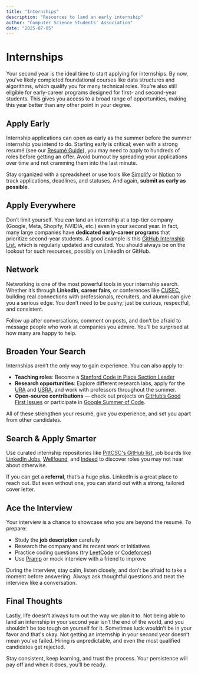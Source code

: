 ```yaml
---
title: "Internships"
description: "Resources to land an early internship"
author: "Computer Science Students' Association"
date: "2025-07-05"
---
```


# Internships

Your second year is the ideal time to start applying for internships. By now, you've likely completed foundational courses like data structures and algorithms, which qualify you for many technical roles. You’re also still eligible for early-career programs designed for first- and second-year students. This gives you access to a broad range of opportunities, making this year better than any other point in your degree.

## Apply Early

Internship applications can open as early as the summer before the summer internship you intend to do. Starting early is critical; even with a strong resumé (see our [Resumé Guide](./second-year-guide/8-building-your-resume)), you may need to apply to hundreds of roles before getting an offer. Avoid burnout by spreading your applications over time and not cramming them into the last minute.

Stay organized with a spreadsheet or use tools like [Simplify](https://simplify.jobs/) or [Notion](https://www.notion.so/) to track applications, deadlines, and statuses. And again, **submit as early as possible**.

## Apply Everywhere

Don’t limit yourself. You *can* land an internship at a top-tier company (Google, Meta, Shopify, NVIDIA, etc.) even in your second year. In fact, many large companies have **dedicated early-career programs** that prioritize second-year students. A good example is this [GitHub Internship List](https://github.com/codicate/underclassmen-internships), which is regularly updated and curated. You should always be on the lookout for such resources, possibly on LinkedIn or GitHub.

## Network

Networking is one of the most powerful tools in your internship search. Whether it’s through **LinkedIn**, **career fairs**, or conferences like [CUSEC](https://2025.cusec.net/), building real connections with professionals, recruiters, and alumni can give you a serious edge. You don’t need to be pushy; just be curious, respectful, and consistent.

Follow up after conversations, comment on posts, and don’t be afraid to message people who work at companies you admire. You’ll be surprised at how many are happy to help.

## Broaden Your Search

Internships aren’t the only way to gain experience. You can also apply to:

- **Teaching roles**: Become a [Stanford Code in Place Section Leader](https://codeinplace.stanford.edu/)
- **Research opportunities**: Explore different research labs, apply for the [URA](https://umanitoba.ca/research/opportunities-support/undergraduate-research-awards) and [USRA](https://umanitoba.ca/science/research/undergraduate-research/usra), and work with professors throughout the summer.
- **Open-source contributions** — check out projects on [GitHub’s Good First Issues](https://github.com/search?q=good+first+issue) or participate in [Google Summer of Code](https://summerofcode.withgoogle.com/).

All of these strengthen your resumé, give you experience, and set you apart from other candidates.

## Search & Apply Smarter

Use curated internship repositories like [PittCSC's GitHub list](https://github.com/pittcsc/Summer2025-Internships), job boards like [LinkedIn Jobs](https://linkedin.com/jobs), [Wellfound](https://wellfound.com/), and [Indeed](https://www.indeed.com/) to discover roles you may not hear about otherwise.

If you can get a **referral**, that’s a huge plus. LinkedIn is a great place to reach out. But even without one, you can stand out with a strong, tailored cover letter.

## Ace the Interview

Your interview is a chance to showcase who you are beyond the resumé. To prepare:

- Study the **job description** carefully
- Research the company and its recent work or initiatives
- Practice coding questions (try [LeetCode](https://leetcode.com/explore/interview/card/top-interview-questions-easy/) or [Codeforces](https://codeforces.com/))
- Use [Pramp](https://www.pramp.com/) or mock interview with a friend to improve

During the interview, stay calm, listen closely, and don’t be afraid to take a moment before answering. Always ask thoughtful questions and treat the interview like a conversation.

## Final Thoughts

Lastly, life doesn’t always turn out the way we plan it to. Not being able to land an internship in your second year isn’t the end of the world, and you shouldn’t be too tough on yourself for it. Sometimes luck wouldn’t be in your favor and that's okay. Not getting an internship in your second year doesn’t mean you’ve failed. Hiring is unpredictable, and even the most qualified candidates get rejected.

Stay consistent, keep learning, and trust the process. Your persistence will pay off and when it does, you’ll be ready.
